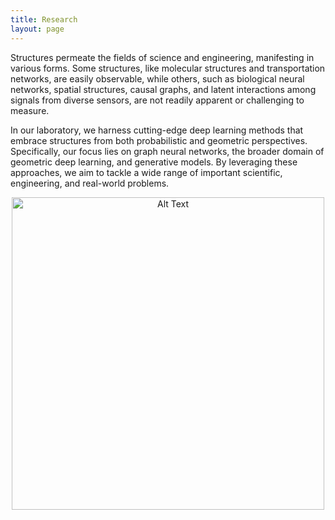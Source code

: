 ```yaml
---
title: Research
layout: page
---
```



<p>Structures permeate the fields of science and engineering, manifesting in various forms. Some structures, like molecular structures and transportation networks, are easily observable, while others, such as biological neural networks, spatial structures, causal graphs, and latent interactions among signals from diverse sensors, are not readily apparent or challenging to measure.</p>

<p>In our laboratory, we harness cutting-edge deep learning methods that embrace structures from both probabilistic and geometric perspectives. Specifically, our focus lies on graph neural networks, the broader domain of geometric deep learning, and generative models. By leveraging these approaches, we aim to tackle a wide range of important scientific, engineering, and real-world problems.</p>

<div class="center">
    <center><img class="image" src="https://kijungyoon.github.io/assets/images/research.png" alt="Alt Text" width="500"></center>
    <figcaption class="caption"></figcaption>
</div>


